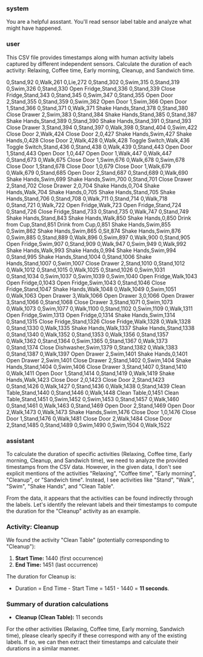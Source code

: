 ### system
You are a helpful assstant. You'll read sensor label table and analyze what might have happened.
### user

This CSV file provides timestamps along with human activity labels captured by different independent sensors.
Calculate the duration of each activity: Relaxing, Coffee time, Early morning, Cleanup, and Sandwich time.
    
0,Stand,92
0,Walk,261
0,Lie,272
0,Stand,302
0,Swim,315
0,Stand,319
0,Swim,326
0,Stand,330
Open Fridge,Stand,336
0,Stand,339
Close Fridge,Stand,343
0,Stand,345
0,Swim,347
0,Stand,355
Open Door 2,Stand,355
0,Stand,359
0,Swim,362
Open Door 1,Swim,366
Open Door 1,Stand,366
0,Stand,371
0,Walk,371
Shake Hands,Stand,378
0,Stand,380
Close Drawer 2,Swim,383
0,Stand,384
Shake Hands,Stand,385
0,Stand,387
Shake Hands,Stand,389
0,Stand,390
Shake Hands,Stand,391
0,Stand,393
Close Drawer 3,Stand,394
0,Stand,397
0,Walk,398
0,Stand,404
0,Swim,422
Close Door 2,Walk,424
Close Door 2,0,427
Shake Hands,Swim,427
Shake Hands,0,428
Close Door 2,Walk,428
0,Walk,428
Toggle Switch,Walk,436
Toggle Switch,Stand,436
0,Stand,438
0,Walk,439
0,Stand,443
Open Door 1,Stand,443
Open Door 1,0,447
Open Door 1,Walk,447
0,Walk,447
0,Stand,673
0,Walk,675
Close Door 1,Swim,676
0,Walk,678
0,Swim,678
Close Door 1,Stand,678
Close Door 1,0,679
Close Door 1,Walk,679
0,Walk,679
0,Stand,685
Open Door 2,Stand,687
0,Stand,689
0,Walk,690
Shake Hands,Swim,699
Shake Hands,Swim,700
0,Stand,701
Close Drawer 2,Stand,702
Close Drawer 2,0,704
Shake Hands,0,704
Shake Hands,Walk,704
Shake Hands,0,705
Shake Hands,Stand,705
Shake Hands,Stand,706
0,Stand,708
0,Walk,711
0,Stand,714
0,Walk,718
0,Stand,721
0,Walk,722
Open Fridge,Walk,723
Open Fridge,Stand,724
0,Stand,726
Close Fridge,Stand,733
0,Stand,735
0,Walk,747
0,Stand,749
Shake Hands,Stand,843
Shake Hands,Walk,850
Shake Hands,0,850
Drink from Cup,Stand,851
Drink from Cup,0,851
Shake Hands,Swim,855
0,Swim,862
Shake Hands,Swim,865
0,Sit,874
Shake Hands,Swim,876
0,Swim,885
0,Stand,889
0,Walk,896
0,Swim,897
0,Walk,900
0,Stand,905
Open Fridge,Swim,907
0,Stand,909
0,Walk,947
0,Swim,949
0,Walk,992
Shake Hands,Walk,993
Shake Hands,0,994
Shake Hands,Swim,994
0,Stand,995
Shake Hands,Stand,1004
0,Stand,1006
Shake Hands,Stand,1007
0,Swim,1007
Close Drawer 2,Stand,1010
0,Stand,1012
0,Walk,1012
0,Stand,1015
0,Walk,1025
0,Stand,1026
0,Swim,1031
0,Stand,1034
0,Swim,1037
0,Swim,1039
0,Swim,1040
Open Fridge,Walk,1043
Open Fridge,0,1043
Open Fridge,Swim,1043
0,Stand,1046
Close Fridge,Stand,1047
Shake Hands,Walk,1048
0,Walk,1049
0,Swim,1051
0,Walk,1063
Open Drawer 3,Walk,1066
Open Drawer 3,0,1066
Open Drawer 3,Stand,1066
0,Stand,1068
Close Drawer 3,Stand,1071
0,Swim,1073
0,Walk,1073
0,Swim,1077
0,Walk,1100
0,Stand,1102
0,Swim,1109
0,Walk,1311
Open Fridge,Swim,1313
Open Fridge,0,1314
Shake Hands,Swim,1314
0,Stand,1315
Close Fridge,Stand,1326
Close Fridge,Walk,1328
0,Walk,1328
0,Stand,1330
0,Walk,1335
Shake Hands,Walk,1337
Shake Hands,Stand,1338
0,Stand,1340
0,Walk,1352
0,Stand,1353
0,Walk,1356
0,Stand,1357
0,Walk,1362
0,Stand,1364
0,Swim,1365
0,Stand,1367
0,Walk,1373
0,Stand,1374
Close Dishwasher,Swim,1379
0,Stand,1382
0,Walk,1383
0,Stand,1387
0,Walk,1397
Open Drawer 2,Swim,1401
Shake Hands,0,1401
Open Drawer 2,Swim,1401
Close Drawer 2,Stand,1402
0,Swim,1404
Shake Hands,Stand,1404
0,Swim,1406
Close Drawer 3,Stand,1407
0,Stand,1410
0,Walk,1411
Open Door 1,Stand,1414
0,Stand,1419
0,Walk,1419
Shake Hands,Walk,1423
Close Door 2,0,1423
Close Door 2,Stand,1423
0,Stand,1426
0,Walk,1427
0,Stand,1436
0,Walk,1438
0,Stand,1439
Clean Table,Stand,1440
0,Stand,1446
0,Walk,1448
Clean Table,0,1451
Clean Table,Stand,1451
0,Swim,1452
0,Swim,1453
0,Stand,1457
0,Walk,1460
0,Stand,1461
0,Walk,1463
0,Stand,1469
Open Door 2,Stand,1469
Open Door 2,Walk,1473
0,Walk,1473
Shake Hands,Swim,1476
Close Door 1,0,1476
Close Door 1,Stand,1476
0,Walk,1481
Close Door 2,Walk,1484
Close Door 2,Stand,1485
0,Stand,1489
0,Swim,1490
0,Swim,1504
0,Walk,1522

### assistant
To calculate the duration of specific activities (Relaxing, Coffee time, Early morning, Cleanup, and Sandwich time), we need to analyze the provided timestamps from the CSV data. However, in the given data, I don't see explicit mentions of the activities "Relaxing", "Coffee time", "Early morning", "Cleanup", or "Sandwich time". Instead, I see activities like "Stand", "Walk", "Swim", "Shake Hands", and "Clean Table".

From the data, it appears that the activities can be found indirectly through the labels. Let's identify the relevant labels and their timestamps to compute the duration for the "Cleanup" activity as an example. 

### Activity: Cleanup
We found the activity "Clean Table" (potentially corresponding to "Cleanup"):
1. **Start Time:** 1440 (first occurrence)
2. **End Time:** 1451 (last occurrence)

The duration for Cleanup is:
- Duration = End Time - Start Time = 1451 - 1440 = **11 seconds**.

### Summary of duration calculations
- **Cleanup (Clean Table):** 11 seconds

For the other activities (Relaxing, Coffee time, Early morning, Sandwich time), please clearly specify if these correspond with any of the existing labels. If so, we can then extract their timestamps and calculate their durations in a similar manner.
